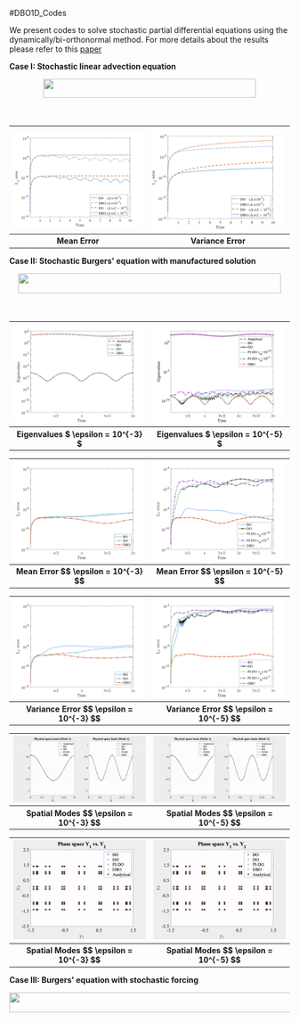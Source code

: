 #DBO1D_Codes

We present codes to solve stochastic partial differential equations using the dynamically/bi-orthonormal method. For more details about the results please refer to this [paper](https://arxiv.org/abs/1910.04299)

**Case I: Stochastic linear advection equation**

<p align="center"><img src="/tex/e89203d4cbd3e48d17eb3e9847d258e3.svg?invert_in_darkmode&sanitize=true" align=middle width=381.80437844999994pt height=33.81208709999999pt/></p>
<p align="center"><img src="/tex/32a4b61e1a4ac9bf33c73af722c2721a.svg?invert_in_darkmode&sanitize=true" align=middle width=240.34051635pt height=16.438356pt/></p>

<table style="width:100%">
  <tr>
    <th><img src="https://github.com/ppatil1708/DBO/blob/master/DBO_1DCodes/LinearAdvection/ErrorPlots/MeanError.png" alt="Mean Error" width="430"/></th>
    <th><img src="https://github.com/ppatil1708/DBO/blob/master/DBO_1DCodes/LinearAdvection/ErrorPlots/VarError.png" alt="Variance Error" width="430"/></th> 
  </tr>
  <tr>
    <th>Mean Error</th>
    <th>Variance Error</th> 
  </tr>
  </table>


**Case II: Stochastic Burgers' equation with manufactured solution** 

<p align="center"><img src="/tex/f4ef5de711506705c25727de60d8ef1b.svg?invert_in_darkmode&sanitize=true" align=middle width=471.8815332pt height=35.77743345pt/></p>
<p align="center"><img src="/tex/7024eb9f8cc61b56e8dce619f795a035.svg?invert_in_darkmode&sanitize=true" align=middle width=251.28220095pt height=16.438356pt/></p>

<table style="width:100%">
  <tr>
    <th><img src="https://github.com/ppatil1708/DBO/blob/master/DBO_1DCodes/ManufacturedSolutionPI/ErrorPlots/eps_3/Eigenvalues.png" alt="Mean Error" width="430"/></th>
    <th><img src="https://github.com/ppatil1708/DBO/blob/master/DBO_1DCodes/ManufacturedSolutionPI/ErrorPlots/eps_5/Eigenvalues2PI.png" alt="Variance Error" width="430"/></th> 
  </tr>
  <tr>
    <th>Eigenvalues $ \epsilon = 10^{-3} $ </th>
    <th>Eigenvalues $ \epsilon = 10^{-5} $ </th> 
  </tr>
  </table>
  
  <table style="width:100%">
  <tr>
    <th><img src="https://github.com/ppatil1708/DBO/blob/master/DBO_1DCodes/ManufacturedSolutionPI/ErrorPlots/eps_3/MeanError.png" alt="Mean Error" width="430"/></th>
    <th><img src="https://github.com/ppatil1708/DBO/blob/master/DBO_1DCodes/ManufacturedSolutionPI/ErrorPlots/eps_5/MeanError2PI.png" alt="Variance Error" width="430"/></th> 
  </tr>
  <tr>
    <th>Mean Error $$ \epsilon = 10^{-3} $$ </th>
    <th>Mean Error $$ \epsilon = 10^{-5} $$ </th> 
  </tr>
  </table>
  
  <table style="width:100%">
  <tr>
    <th><img src="https://github.com/ppatil1708/DBO/blob/master/DBO_1DCodes/ManufacturedSolutionPI/ErrorPlots/eps_3/VarError.png" alt="Mean Error" width="430"/></th>
    <th><img src="https://github.com/ppatil1708/DBO/blob/master/DBO_1DCodes/ManufacturedSolutionPI/ErrorPlots/eps_5/VarError2PI.png" alt="Variance Error" width="430"/></th> 
  </tr>
  <tr>
    <th>Variance Error $$ \epsilon = 10^{-3} $$ </th>
    <th>Variance Error $$ \epsilon = 10^{-5} $$ </th> 
  </tr>
  </table>
  
  <table style="width:100%">
  <tr>
    <th><img src="https://github.com/ppatil1708/DBO/blob/master/DBO_1DCodes/ManufacturedSolutionPI/Basisplots/epsilon10_3/SpatialModes.gif" alt="Mean Error" width="430"/></th>
    <th><img src="https://github.com/ppatil1708/DBO/blob/master/DBO_1DCodes/ManufacturedSolutionPI/Basisplots/epsilon10_5/SpatialModes.gif" alt="Variance Error" width="430"/></th> 
  </tr>
  <tr>
    <th>Spatial Modes $$ \epsilon = 10^{-3} $$ </th>
    <th>Spatial Modes $$ \epsilon = 10^{-5} $$ </th> 
  </tr>
  </table> 

<table style="width:100%">
  <tr>
    <th><img src="https://github.com/ppatil1708/DBO/blob/master/DBO_1DCodes/ManufacturedSolutionPI/Phasespace/epsilon10_3/Phasespace.gif" alt="Mean Error" width="430"/></th>
    <th><img src="https://github.com/ppatil1708/DBO/blob/master/DBO_1DCodes/ManufacturedSolutionPI/Phasespace/epsilon10_5/Phasespace.gif" alt="Variance Error" width="430"/></th> 
  </tr>
  <tr>
    <th>Spatial Modes $$ \epsilon = 10^{-3} $$ </th>
    <th>Spatial Modes $$ \epsilon = 10^{-5} $$ </th> 
  </tr>
  </table> 



**Case III: Burgers' equation with stochastic forcing**

<p align="center"><img src="/tex/f0b80e3dd2ab0abdb6d34bfda401b06e.svg?invert_in_darkmode&sanitize=true" align=middle width=521.3261954999999pt height=35.77743345pt/></p>
<p align="center"><img src="/tex/477118064dc224717939754fedd32ed6.svg?invert_in_darkmode&sanitize=true" align=middle width=239.4100929pt height=16.438356pt/></p>
